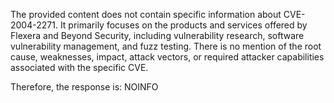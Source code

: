 The provided content does not contain specific information about CVE-2004-2271. It primarily focuses on the products and services offered by Flexera and Beyond Security, including vulnerability research, software vulnerability management, and fuzz testing. There is no mention of the root cause, weaknesses, impact, attack vectors, or required attacker capabilities associated with the specific CVE.

Therefore, the response is: NOINFO